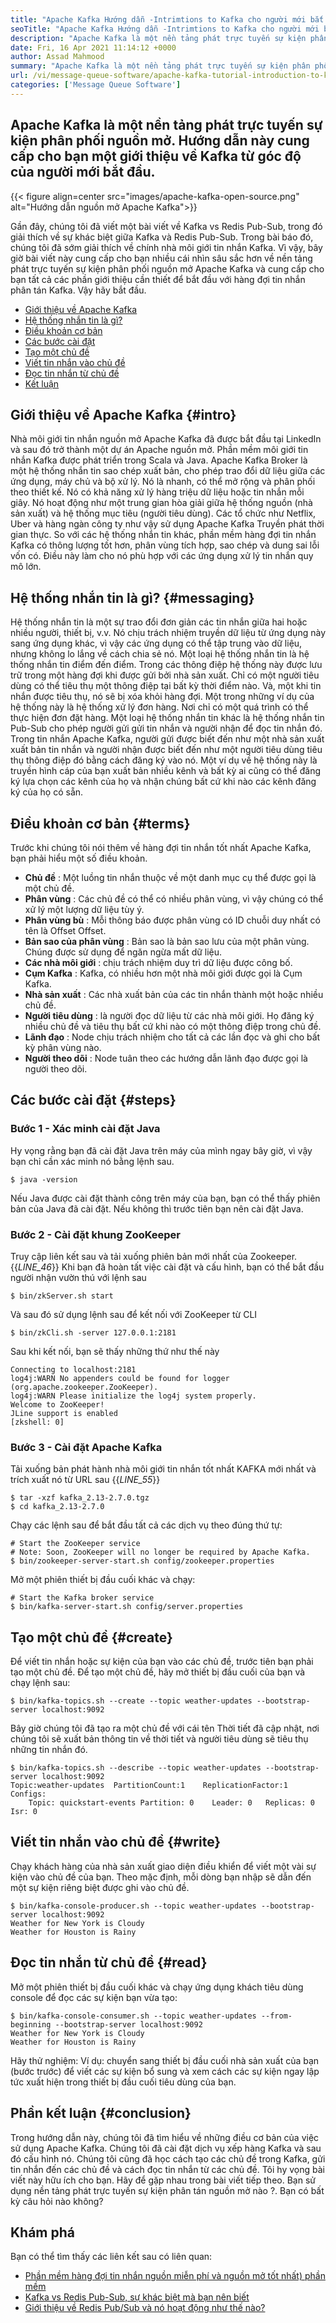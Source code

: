 ```yaml
---
title: "Apache Kafka Hướng dẫn -Intrimtions to Kafka cho người mới bắt đầu" 
seoTitle: "Apache Kafka Hướng dẫn -Intrimtions to Kafka cho người mới bắt đầu" 
description: "Apache Kafka là một nền tảng phát trực tuyến sự kiện phân phối nguồn mở. Hướng dẫn này là một hướng dẫn cho người mới bắt đầu để hiểu Apache Kafka Up." 
date: Fri, 16 Apr 2021 11:14:12 +0000
author: Assad Mahmood
summary: "Apache Kafka là một nền tảng phát trực tuyến sự kiện phân phối nguồn mở. Hướng dẫn này cung cấp cho bạn một lời giới thiệu về Kafka từ quan điểm của người mới bắt đầu." 
url: /vi/message-queue-software/apache-kafka-tutorial-introduction-to-kafka-for-beginners/
categories: ['Message Queue Software']
---
```


## Apache Kafka là một nền tảng phát trực tuyến sự kiện phân phối nguồn mở. Hướng dẫn này cung cấp cho bạn một giới thiệu về Kafka từ góc độ của người mới bắt đầu.

{{< figure align=center src="images/apache-kafka-open-source.png" alt="Hướng dẫn nguồn mở Apache Kafka">}}

Gần đây, chúng tôi đã viết một bài viết về Kafka vs Redis Pub-Sub, trong đó giải thích về sự khác biệt giữa Kafka và Redis Pub-Sub. Trong bài báo đó, chúng tôi đã sớm giải thích về chính nhà môi giới tin nhắn Kafka. Vì vậy, bây giờ bài viết này cung cấp cho bạn nhiều cái nhìn sâu sắc hơn về nền tảng phát trực tuyến sự kiện phân phối nguồn mở Apache Kafka và cung cấp cho bạn tất cả các phần giới thiệu cần thiết để bắt đầu với hàng đợi tin nhắn phân tán Kafka. Vậy hãy bắt đầu.
  * [Giới thiệu về Apache Kafka][1]
  * [Hệ thống nhắn tin là gì?][2]
  * [Điều khoản cơ bản][3]
  * [Các bước cài đặt][4]
  * [Tạo một chủ đề][5]
  * [Viết tin nhắn vào chủ đề][6]
  * [Đọc tin nhắn từ chủ đề][7]
  * [Kết luận][8]

## Giới thiệu về Apache Kafka {#intro}

Nhà môi giới tin nhắn nguồn mở Apache Kafka đã được bắt đầu tại LinkedIn và sau đó trở thành một dự án Apache nguồn mở. Phần mềm môi giới tin nhắn Kafka được phát triển trong Scala và Java. Apache Kafka Broker là một hệ thống nhắn tin sao chép xuất bản, cho phép trao đổi dữ liệu giữa các ứng dụng, máy chủ và bộ xử lý. Nó là nhanh, có thể mở rộng và phân phối theo thiết kế. Nó có khả năng xử lý hàng triệu dữ liệu hoặc tin nhắn mỗi giây. Nó hoạt động như một trung gian hòa giải giữa hệ thống nguồn (nhà sản xuất) và hệ thống mục tiêu (người tiêu dùng). Các tổ chức như Netflix, Uber và hàng ngàn công ty như vậy sử dụng Apache Kafka Truyền phát thời gian thực. So với các hệ thống nhắn tin khác, phần mềm hàng đợi tin nhắn Kafka có thông lượng tốt hơn, phân vùng tích hợp, sao chép và dung sai lỗi vốn có. Điều này làm cho nó phù hợp với các ứng dụng xử lý tin nhắn quy mô lớn.

## Hệ thống nhắn tin là gì? {#messaging}

Hệ thống nhắn tin là một sự trao đổi đơn giản các tin nhắn giữa hai hoặc nhiều người, thiết bị, v.v. Nó chịu trách nhiệm truyền dữ liệu từ ứng dụng này sang ứng dụng khác, vì vậy các ứng dụng có thể tập trung vào dữ liệu, nhưng không lo lắng về cách chia sẻ nó.
Một loại hệ thống nhắn tin là hệ thống nhắn tin điểm đến điểm. Trong các thông điệp hệ thống này được lưu trữ trong một hàng đợi khi được gửi bởi nhà sản xuất. Chỉ có một người tiêu dùng có thể tiêu thụ một thông điệp tại bất kỳ thời điểm nào. Và, một khi tin nhắn được tiêu thụ, nó sẽ bị xóa khỏi hàng đợi. Một trong những ví dụ của hệ thống này là hệ thống xử lý đơn hàng. Nơi chỉ có một quá trình có thể thực hiện đơn đặt hàng.
Một loại hệ thống nhắn tin khác là hệ thống nhắn tin Pub-Sub cho phép người gửi gửi tin nhắn và người nhận để đọc tin nhắn đó. Trong tin nhắn Apache Kafka, người gửi được biết đến như một nhà sản xuất xuất bản tin nhắn và người nhận được biết đến như một người tiêu dùng tiêu thụ thông điệp đó bằng cách đăng ký vào nó. Một ví dụ về hệ thống này là truyền hình cáp của bạn xuất bản nhiều kênh và bất kỳ ai cũng có thể đăng ký lựa chọn các kênh của họ và nhận chúng bất cứ khi nào các kênh đăng ký của họ có sẵn.

## Điều khoản cơ bản {#terms}

Trước khi chúng tôi nói thêm về hàng đợi tin nhắn tốt nhất Apache Kafka, bạn phải hiểu một số điều khoản.
* **Chủ đề** : Một luồng tin nhắn thuộc về một danh mục cụ thể được gọi là một chủ đề.
* **Phân vùng** : Các chủ đề có thể có nhiều phân vùng, vì vậy chúng có thể xử lý một lượng dữ liệu tùy ý.
* **Phân vùng bù** : Mỗi thông báo được phân vùng có ID chuỗi duy nhất có tên là Offset Offset.
* **Bản sao của phân vùng** : Bản sao là bản sao lưu của một phân vùng. Chúng được sử dụng để ngăn ngừa mất dữ liệu.
* **Các nhà môi giới** : chịu trách nhiệm duy trì dữ liệu được công bố.
* **Cụm Kafka** : Kafka, có nhiều hơn một nhà môi giới được gọi là Cụm Kafka.
* **Nhà sản xuất** : Các nhà xuất bản của các tin nhắn thành một hoặc nhiều chủ đề.
* **Người tiêu dùng** : là người đọc dữ liệu từ các nhà môi giới. Họ đăng ký nhiều chủ đề và tiêu thụ bất cứ khi nào có một thông điệp trong chủ đề.
* **Lãnh đạo** : Node chịu trách nhiệm cho tất cả các lần đọc và ghi cho bất kỳ phân vùng nào.
* **Người theo dõi** : Node tuân theo các hướng dẫn lãnh đạo được gọi là người theo dõi.

## Các bước cài đặt {#steps}


### Bước 1 - Xác minh cài đặt Java
Hy vọng rằng bạn đã cài đặt Java trên máy của mình ngay bây giờ, vì vậy bạn chỉ cần xác minh nó bằng lệnh sau.
```
$ java -version
```
Nếu Java được cài đặt thành công trên máy của bạn, bạn có thể thấy phiên bản của Java đã cài đặt. Nếu không thì trước tiên bạn nên cài đặt Java.

### Bước 2 - Cài đặt khung ZooKeeper
Truy cập liên kết sau và tải xuống phiên bản mới nhất của Zookeeper.
{{_LINE_46_}}
Khi bạn đã hoàn tất việc cài đặt và cấu hình, bạn có thể bắt đầu người nhận vườn thú với lệnh sau
```
$ bin/zkServer.sh start
```
Và sau đó sử dụng lệnh sau để kết nối với ZooKeeper từ CLI
```
$ bin/zkCli.sh -server 127.0.0.1:2181
```
Sau khi kết nối, bạn sẽ thấy những thứ như thế này
```
Connecting to localhost:2181
log4j:WARN No appenders could be found for logger (org.apache.zookeeper.ZooKeeper).
log4j:WARN Please initialize the log4j system properly.
Welcome to ZooKeeper!
JLine support is enabled
[zkshell: 0]
```

### Bước 3 - Cài đặt Apache Kafka
Tải xuống bản phát hành nhà môi giới tin nhắn tốt nhất KAFKA mới nhất và trích xuất nó từ URL sau
{{_LINE_55_}}
```
$ tar -xzf kafka_2.13-2.7.0.tgz
$ cd kafka_2.13-2.7.0
```
Chạy các lệnh sau để bắt đầu tất cả các dịch vụ theo đúng thứ tự:
```
# Start the ZooKeeper service
# Note: Soon, ZooKeeper will no longer be required by Apache Kafka.
$ bin/zookeeper-server-start.sh config/zookeeper.properties
```
Mở một phiên thiết bị đầu cuối khác và chạy:
```
# Start the Kafka broker service
$ bin/kafka-server-start.sh config/server.properties
```

## Tạo một chủ đề {#create}

Để viết tin nhắn hoặc sự kiện của bạn vào các chủ đề, trước tiên bạn phải tạo một chủ đề. Để tạo một chủ đề, hãy mở thiết bị đầu cuối của bạn và chạy lệnh sau:
```
$ bin/kafka-topics.sh --create --topic weather-updates --bootstrap-server localhost:9092
```
Bây giờ chúng tôi đã tạo ra một chủ đề với cái tên Thời tiết đã cập nhật, nơi chúng tôi sẽ xuất bản thông tin về thời tiết và người tiêu dùng sẽ tiêu thụ những tin nhắn đó.
```
$ bin/kafka-topics.sh --describe --topic weather-updates --bootstrap-server localhost:9092
Topic:weather-updates  PartitionCount:1    ReplicationFactor:1 Configs:
    Topic: quickstart-events Partition: 0    Leader: 0   Replicas: 0 Isr: 0

```

## Viết tin nhắn vào chủ đề {#write}

Chạy khách hàng của nhà sản xuất giao diện điều khiển để viết một vài sự kiện vào chủ đề của bạn. Theo mặc định, mỗi dòng bạn nhập sẽ dẫn đến một sự kiện riêng biệt được ghi vào chủ đề.
```
$ bin/kafka-console-producer.sh --topic weather-updates --bootstrap-server localhost:9092
Weather for New York is Cloudy
Weather for Houston is Rainy
```

## Đọc tin nhắn từ chủ đề {#read}

Mở một phiên thiết bị đầu cuối khác và chạy ứng dụng khách tiêu dùng console để đọc các sự kiện bạn vừa tạo:
```
$ bin/kafka-console-consumer.sh --topic weather-updates --from-beginning --bootstrap-server localhost:9092
Weather for New York is Cloudy
Weather for Houston is Rainy
```
Hãy thử nghiệm: Ví dụ: chuyển sang thiết bị đầu cuối nhà sản xuất của bạn (bước trước) để viết các sự kiện bổ sung và xem cách các sự kiện ngay lập tức xuất hiện trong thiết bị đầu cuối tiêu dùng của bạn.

## Phần kết luận {#conclusion}

Trong hướng dẫn này, chúng tôi đã tìm hiểu về những điều cơ bản của việc sử dụng Apache Kafka. Chúng tôi đã cài đặt dịch vụ xếp hàng Kafka và sau đó cấu hình nó. Chúng tôi cũng đã học cách tạo các chủ đề trong Kafka, gửi tin nhắn đến các chủ đề và cách đọc tin nhắn từ các chủ đề. Tôi hy vọng bài viết này hữu ích cho bạn. Hãy để gặp nhau trong bài viết tiếp theo.
Bạn sử dụng nền tảng phát trực tuyến sự kiện phân tán nguồn mở nào ?. Bạn có bất kỳ câu hỏi nào không?

## Khám phá
Bạn có thể tìm thấy các liên kết sau có liên quan:
  * [Phần mềm hàng đợi tin nhắn nguồn miễn phí và nguồn mở tốt nhất) phần mềm][10]
  * [Kafka vs Redis Pub-Sub, sự khác biệt mà bạn nên biết][11]
  * [Giới thiệu về Redis Pub/Sub và nó hoạt động như thế nào?][12]



[1]: #intro
[2]: #messaging
[3]: #terms
[4]: #steps
[5]: #create
[6]: #write
[7]: #read
[8]: #conclusion
[9]: mailto:yasir.saeed@aspose.com
[10]: https://products.containerize.com/message-queue-software/
[11]: https://blog.containerize.com/database-management-software/kafka-vs-redis-pub-sub-differences-which-you-should-know/
[12]: https://blog.containerize.com/database-management-software/introduction-to-redis-pubsub-and-how-does-it-work/
